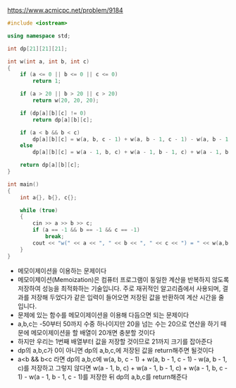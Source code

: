 https://www.acmicpc.net/problem/9184
```C++
#include <iostream>

using namespace std;

int dp[21][21][21];

int w(int a, int b, int c)
{
    if (a <= 0 || b <= 0 || c <= 0)
        return 1;

    if (a > 20 || b > 20 || c > 20)
        return w(20, 20, 20);

	if (dp[a][b][c] != 0)
		return dp[a][b][c];

    if (a < b && b < c)
        dp[a][b][c] = w(a, b, c - 1) + w(a, b - 1, c - 1) - w(a, b - 1, c);
	else
		dp[a][b][c] = w(a - 1, b, c) + w(a - 1, b - 1, c) + w(a - 1, b, c - 1) - w(a - 1, b - 1, c - 1);

	return dp[a][b][c];
}

int main()
{
	int a{}, b{}, c{};

	while (true)
	{
		cin >> a >> b >> c;
		if (a == -1 && b == -1 && c == -1)
			break;
	    cout << "w(" << a << ", " << b << ", " << c << ") = " << w(a,b,c) << endl;
	}
}
```
- 메모이제이션을 이용하는 문제이다
- 메모이제이션(Memoization)은 컴퓨터 프로그램이 동일한 계산을 반복하지 않도록 저장하여 성능을 최적화하는 기술입니다. 주로 재귀적인 알고리즘에서 사용되며, 결과를 저장해 두었다가 같은 입력이 들어오면 저장된 값을 반환하여 계산 시간을 줄입니다.
- 문제에 있는 함수를 메모이제이션을 이용해 다듬으면 되는 문제이다
- a,b,c는 -50부터 50까지 수중 하나이지만 20을 넘는 수는 20으로 연산을 하기 때문에 메모이제이션을 할 배열이 20개면 충분할 것이다
- 하지만 우리는 1번째 배열부터 값을 저장할 것이므로 21까지 크기를 잡아준다
- dp의 a,b,c가 0이 아니면 dp의 a,b,c,에 저장된 값을 return해주면 될것이다
- a<b && b<c 라면 dp의 a,b,c에 w(a, b, c - 1) + w(a, b - 1, c - 1) - w(a, b - 1, c)를 저장하고 그렇지 않다면 w(a - 1, b, c) + w(a - 1, b - 1, c) + w(a - 1, b, c - 1) - w(a - 1, b - 1, c - 1)를 저장한 뒤 dp의 a,b,c를 return해준다